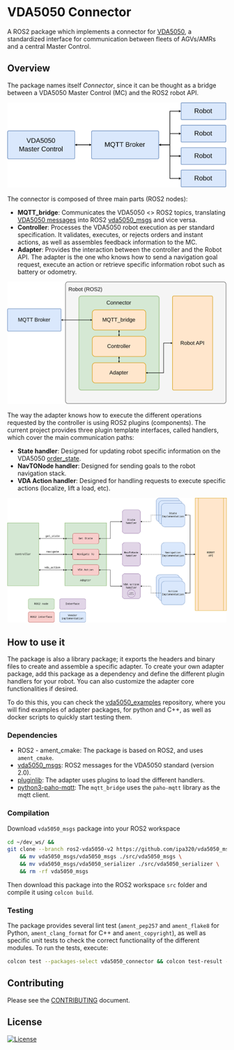 # VDA5050 Connector

A ROS2 package which implements a connector for [VDA5050](https://github.com/VDA5050/VDA5050/blob/main/VDA5050_EN.md), a standardized interface for communication between fleets of AGVs/AMRs and a central Master Control.

## Overview

The package names itself *Connector*, since it can be thought as a bridge between a VDA5050 Master Control (MC) and the ROS2 robot API.

![VDA5050 General diagram](./docs/source/_static/vda5050_diagram.png)

The connector is composed of three main parts (ROS2 nodes):

- **MQTT_bridge**: Communicates the VDA5050 <> ROS2 topics, translating [VDA5050 messages](https://github.com/VDA5050/VDA5050/tree/main/json_schemas) into ROS2 [vda5050_msgs](https://github.com/ipa320/vda5050_msgs/tree/ros2-vda5050-v2) and vice versa.
- **Controller**: Processes the VDA5050 robot execution as per standard specification. It validates, executes, or rejects orders and instant actions, as well as assembles feedback information to the MC.
- **Adapter**: Provides the interaction between the controller and the Robot API. The adapter is the one who knows how to send a navigation goal request, execute an action or retrieve specific information robot such as battery or odometry.

![Connector diagram](./docs/source/_static/connector_diagram.png)

The way the adapter knows how to execute the different operations requested by the controller is using ROS2 plugins (components). The current project provides three plugin template interfaces, called handlers, which cover the main communication paths:

- **State handler**: Designed for updating robot specific information on the VDA5050 [order_state](https://github.com/ipa320/vda5050_msgs/blob/ros2-vda5050-v2/vda5050_msgs/msg/OrderState.msg).
- **NavTONode handler**: Designed for sending goals to the robot navigation stack.
- **VDA Action handler**: Designed for handling requests to execute specific actions (localize, lift a load, etc).

![Connector diagram](./docs/source/_static/connector_package.png)

## How to use it

The package is also a library package; it exports the headers and binary files to create and assemble a specific adapter. To create your own adapter package, add this package as a dependency and define the different plugin handlers for your robot. You can also customize the adapter core functionalities if desired.

To do this this, you can check the [vda5050_examples](https://github.com/inorbit-ai/vda5050_adapter_examples) repository, where you will find examples of adapter packages, for python and C++, as well as docker scripts to quickly start testing them.

### Dependencies

- ROS2 - ament_cmake: The package is based on ROS2, and uses `ament_cmake`.
- [vda5050_msgs](https://github.com/ipa320/vda5050_msgs/tree/ros2-vda5050-v2): ROS2 messages for the VDA5050 standard (version 2.0).
- [pluginlib](http://wiki.ros.org/pluginlib): The adapter uses plugins to load the different handlers.
- [python3-paho-mqtt](https://pypi.org/project/paho-mqtt/): The `mqtt_bridge` uses the `paho-mqtt` library as the mqtt client.

### Compilation

Download `vda5050_msgs` package into your ROS2 workspace

```bash
cd ~/dev_ws/ &&
git clone --branch ros2-vda5050-v2 https://github.com/ipa320/vda5050_msgs.git \
    && mv vda5050_msgs/vda5050_msgs ./src/vda5050_msgs \
    && mv vda5050_msgs/vda5050_serializer ./src/vda5050_serializer \
    && rm -rf vda5050_msgs
```

Then download this package into the ROS2 workspace `src` folder and compile it using `colcon build`.

### Testing

The package provides several lint test (`ament_pep257` and `ament_flake8` for Python, `ament_clang_format` for C++ and `ament_copyright`), as well as specific unit tests to check the correct functionality of the different modules. To run the tests, execute:

```sh
colcon test --packages-select vda5050_connector && colcon test-result --verbose
```

## Contributing

Please see the [CONTRIBUTING](CONTRIBUTING.md) document.

## License

[![License](https://img.shields.io/badge/License-BSD_3--Clause-blue.svg)](LICENSE)
